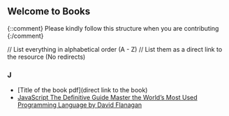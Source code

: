 ## Welcome to <Insert File name> Books

{::comment}
Please kindly follow this structure when you are contributing
{:/comment}

// List everything in alphabetical order (A - Z)
// List them as a direct link to the resource (No redirects)

### J
- [Title of the book pdf](direct link to the book)
- [JavaScript The Definitive Guide Master the World’s Most Used Programming Language by David Flanagan](https://drive.google.com/file/d/147seSX917Fcv2xrPa0Ye4pGd0-ZIuyff/view?usp=sharing)
